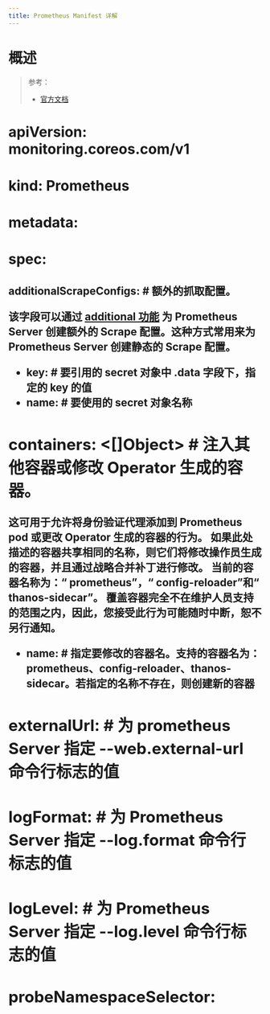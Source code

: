 ```yaml
---
title: Prometheus Manifest 详解
---
```


# 概述

> 参考：
> - [官方文档](https://github.com/prometheus-operator/prometheus-operator/blob/master/Documentation/api.md#prometheus)

# apiVersion: monitoring.coreos.com/v1

# kind: Prometheus

# metadata:

# spec:

## additionalScrapeConfigs: <Object> # 额外的抓取配置。

该字段可以通过 [additional 功能](docs/IT学习笔记/6.可观测性/监控系统/Prometheus/Prometheus%20衍生品/Prometheus%20Operator/CR%20详解/Prometheus/Prometheus.md#additionalScrapeConfigs) 为 Prometheus Server 创建额外的 Scrape 配置。这种方式常用来为 Prometheus Server 创建静态的 Scrape 配置。

- **key: <STRING>** # 要引用的 secret 对象中 .data 字段下，指定的 key 的值
- **name:<STRING>** # 要使用的 secret 对象名称

## containers: <\[]Object> # 注入其他容器或修改 Operator 生成的容器。

这可用于允许将身份验证代理添加到 Prometheus pod 或更改 Operator 生成的容器的行为。 如果此处描述的容器共享相同的名称，则它们将修改操作员生成的容器，并且通过战略合并补丁进行修改。 当前的容器名称为：“ prometheus”，“ config-reloader”和“ thanos-sidecar”。 覆盖容器完全不在维护人员支持的范围之内，因此，您接受此行为可能随时中断，恕不另行通知。

- **name: <STRING>** # 指定要修改的容器名。支持的容器名为：prometheus、config-reloader、thanos-sidecar。若指定的名称不存在，则创建新的容器

## externalUrl: <STRING> # 为 prometheus Server 指定 --web.external-url 命令行标志的值

## logFormat: <STRING> # 为 Prometheus Server 指定 --log.format 命令行标志的值

## logLevel: <STRING> # 为 Prometheus Server 指定 --log.level 命令行标志的值

## probeNamespaceSelector: <Object> # 选择指定名称空间下的 Probe 资源

效果与 serviceMonitorNamespaceSelector 字段一样，只不过是与 probeSelector 字段配合使用。
**matchExpressions: <\[]Object> **#&#x20;
**matchLabels: \<map\[string]string>** #

## probeSelector: <Object> # 通过 Probe 资源发现待采集目标

为 Prometheus Server 发现想要抓取指标的目标。效果与 serviceMonitorSelector 字段一样，只不过是发现 Probe 资源。
**matchExpressions: <\[]Object> **#&#x20;
**matchLabels: \<map\[string]string>** #

## resources: # 与 pod 资源下的同名字段功能一样。Note:该字段下的内容仅对 prometheus 容器生效。

## retention: <STRING> # 为 Prometheus Server 指定 --storage.tsdb.retention.time 命令行标志

## serviceMonitorNamespaceSelector: <Object> # 选择指定名称空间下的 ServiceMonitoring 资源

通过[标签选择器](Label%20and%20Selector(标签和选择器).md 容器编排系统/1.API、Resource(资源)、Object(对象)/Label and Selector(标签和选择器).md)，匹配出指定的名称空间，该名称空间将会被 serviceMonitorSelector 字段使用，serviceMonitorSelector 将会从匹配到的名称空间中发现 ServiceMonitor 资源。
若该字段值为 `nil`，则仅从 Prometheus 对象所在名称空间中发现 ServiceMonitor 资源。
**matchExpressions: <\[]Object> **#&#x20;
**matchLabels: \<map\[string]string>** #

## serviceMonitorSelector: <Object> # 通过 ServiceMonitor 资源发现待采集目标

为 Prometheus Server 发现想要抓取指标的目标。

通过[标签选择器](Label%20and%20Selector(标签和选择器).md 容器编排系统/1.API、Resource(资源)、Object(对象)/Label and Selector(标签和选择器).md)，匹配出指定的 ServiceMontior 资源。serviceMonitorSelector 会从 probeNamespaceSelector 字段定义的名称空间中，查找 Service Monitor 资源，并获取其中的信息，以便转换为 Prometheus Server 的配置文件中 scrape_config 字段的内容。

若该字段值为 `{}`，则发现所有 ServiceMonitor 资源。否则可以根据匹配规则，选择指定的 ServiceMonitor。
**matchExpressions: <\[]Object>** # matchExpressions is a list of label selector requirements. The requirements are ANDed.
**matchLabels: \<map\[STRING]STRING>** # matchLabels is a map of {key,value} pairs. A single {key,value} in the matchLabels map is equivalent to an element of matchExpressions, whose key field is "key", the operator is "In", and the values array contains only "value". The requirements are ANDed.

## storage: <Object> # 定义 Prometheus 的存储方式。

## volumeMounts: <\[]Object> # 与 pod 资源下的同名字段功能一样。

用于指定 volume 的挂载路径。Note：该字段内容只对 prometheus 容器生效

## volmues: <\[]Object> # 与 pod 资源下的同名字段功能一样。用于指定一个 volume 。
